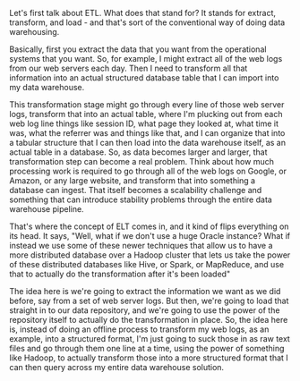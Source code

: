 Let's first talk about ETL. What does that stand for? It stands for extract, transform, and load - and that's sort of the conventional way of doing data warehousing.

Basically, first you extract the data that you want from the operational systems that you want. So, for example, I might extract all of the web logs from our web servers each day. Then I need to transform all that information into an actual structured database table that I can import into my data warehouse.

This transformation stage might go through every line of those web server logs, transform that into an actual table, where I'm plucking out from each web log line things like session ID, what page they looked at, what time it was, what the referrer was and things like that, and I can organize that into a tabular structure that I can then load into the data warehouse itself, as an actual table in a database. So, as data becomes larger and larger, that transformation step can become a real problem. Think about how much processing work is required to go through all of the web logs on Google, or Amazon, or any large website, and transform that into something a database can ingest. That itself becomes a scalability challenge and something that can introduce stability problems through the entire data warehouse pipeline.

That's where the concept of ELT comes in, and it kind of flips everything on its head. It says, "Well, what if we don't use a huge Oracle instance? What if instead we use some of these newer techniques that allow us to have a more distributed database over a Hadoop cluster that lets us take the power of these distributed databases like Hive, or Spark, or MapReduce, and use that to actually do the transformation after it's been loaded"

The idea here is we're going to extract the information we want as we did before, say from a set of web server logs. But then, we're going to load that straight in to our data repository, and we're going to use the power of the repository itself to actually do the transformation in place. So, the idea here is, instead of doing an offline process to transform my web logs, as an example, into a structured format, I'm just going to suck those in as raw text files and go through them one line at a time, using the power of something like Hadoop, to actually transform those into a more structured format that I can then query across my entire data warehouse solution.
